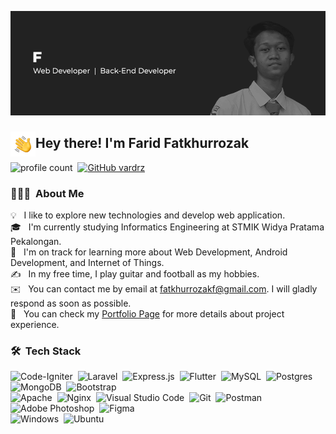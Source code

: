 ![BannerGIF](./profile.gif)


### <img src="./hand.gif" width='40' align="left"/><h2>Hey there! I'm Farid Fatkhurrozak</h2>
![profile count](https://komarev.com/ghpvc/?username=vardrz&color=red)&nbsp;
[![GitHub vardrz](https://img.shields.io/github/followers/vardrz?label=follow&style=social)](https://github.com/vardrz)&nbsp;

### 👨🏻‍💻 &nbsp;About Me
💡 &nbsp; I like to explore new technologies and develop web application. \
🎓 &nbsp; I'm currently studying Informatics Engineering at STMIK Widya Pratama Pekalongan. \
🌱 &nbsp; I'm on track for learning more about Web Development, Android Development, and Internet of Things. \
✍️ &nbsp; In my free time, I play guitar and football as my hobbies. \
✉️ &nbsp; You can contact me by email at fatkhurrozakf@gmail.com. I will gladly respond as soon as possible. \
📄 &nbsp; You can check my [Portfolio Page](http://vard.my.id) for more details about project experience.


### 🛠 &nbsp;Tech Stack
![Code-Igniter](https://img.shields.io/badge/CodeIgniter-%23EF4223.svg?style=for-the-badge&logo=codeIgniter&logoColor=white)&nbsp;
![Laravel](https://img.shields.io/badge/laravel-%23FF2D20.svg?style=for-the-badge&logo=laravel&logoColor=white)&nbsp;
![Express.js](https://img.shields.io/badge/express.js-%23404d59.svg?style=for-the-badge&logo=express&logoColor=%2361DAFB)&nbsp;
![Flutter](https://img.shields.io/badge/Flutter-%2302569B.svg?style=for-the-badge&logo=Flutter&logoColor=white)&nbsp;
![MySQL](https://img.shields.io/badge/mysql-%2300f.svg?style=for-the-badge&logo=mysql&logoColor=white)&nbsp;
![Postgres](https://img.shields.io/badge/postgres-%23316192.svg?style=for-the-badge&logo=postgresql&logoColor=white)&nbsp;
![MongoDB](https://img.shields.io/badge/MongoDB-%234ea94b.svg?style=for-the-badge&logo=mongodb&logoColor=white)&nbsp;
![Bootstrap](https://img.shields.io/badge/bootstrap-%23563D7C.svg?style=for-the-badge&logo=bootstrap&logoColor=white) \
![Apache](https://img.shields.io/badge/apache-%23D42029.svg?style=for-the-badge&logo=apache&logoColor=white)&nbsp;
![Nginx](https://img.shields.io/badge/nginx-%23009639.svg?style=for-the-badge&logo=nginx&logoColor=white)&nbsp;
![Visual Studio Code](https://img.shields.io/badge/Visual%20Studio%20Code-0078d7.svg?style=for-the-badge&logo=visual-studio-code&logoColor=white)&nbsp;
![Git](https://img.shields.io/badge/git-%23F05033.svg?style=for-the-badge&logo=git&logoColor=white)&nbsp;
![Postman](https://img.shields.io/badge/Postman-FF6C37?style=for-the-badge&logo=postman&logoColor=white)&nbsp;
![Adobe Photoshop](https://img.shields.io/badge/adobe%20photoshop-%2331A8FF.svg?style=for-the-badge&logo=adobe%20photoshop&logoColor=white)&nbsp;
![Figma](https://img.shields.io/badge/figma-%23F24E1E.svg?style=for-the-badge&logo=figma&logoColor=white) \
![Windows](https://img.shields.io/badge/Windows-0078D6?style=for-the-badge&logo=windows&logoColor=white)&nbsp;
![Ubuntu](https://img.shields.io/badge/Ubuntu-E95420?style=for-the-badge&logo=ubuntu&logoColor=white)&nbsp;

